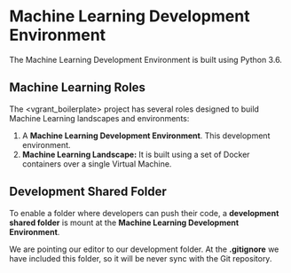 # Machine Learning Development Environment

The Machine Learning Development Environment is built using Python 3.6.

## Machine Learning Roles

The <vgrant_boilerplate> project has several roles designed to build Machine Learning landscapes and environments:

1. A **Machine Learning Development Environment**. This development environment.
1. **Machine Learning Landscape:** It is built using a set of Docker containers over a single Virtual Machine.

## Development Shared Folder

To enable a folder where developers can push their code, a **development shared folder** is mount at the **Machine Learning Development Environment**.

We are pointing our editor to our development folder. At the **.gitignore** we have included this folder, so it will be never sync with the Git repository.
